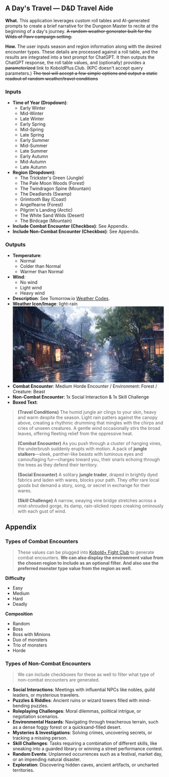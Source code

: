 ## A Day's Travel — D&D Travel Aide
**What.** This application leverages custom roll tables and AI-generated prompts to create a brief narrative for the Dungeon Master to recite at the beginning of a day's journey. ~~A random weather generator built for the Wilds of Pavv campaign setting.~~

**How.** The user inputs season and region information along with the desired encounter types. These details are processed against a roll table, and the results are integrated into a text prompt for ChatGPT. It then outputs the ChatGPT response, the roll table values, and (optionally) provides a ~~parameterized~~ link to KoboldPlus.Club. (KPC doesn't accept query parameters.) ~~The tool will accept a few simple options and output a static readout of random weather/travel conditions~~

### Inputs
- **Time of Year (Dropdown)**: 
    - Early Winter
    - Mid-Winter
    - Late Winter
    - Early Spring
    - Mid-Spring
    - Late Spring
    - Early Summer
    - Mid-Summer
    - Late Summer
    - Early Autumn
    - Mid-Autumn
    - Late Autumn
- **Region (Dropdown)**:
    - The Trickster's Green (Jungle)
    - The Pale Moon Woods (Forest)
    - The Twindragon Spine (Mountain)
    - The Deadlands (Swamp)
    - Grimtooth Bay (Coast)
    - Angelfearne (Forest)
    - Pilgrim's Landing (Arctic)
    - The White Sand Wilds (Desert)
    - The Birdcage (Mountain)
- **Include Combat Encounter (Checkbox)**: See Appendix.
- **Include Non-Combat Encounter (Checkbox)**: See Appendix.

### Outputs
- **Temperature**:
    - Normal
    - Colder than Normal
    - Warmer than Normal
- **Wind**:
    - No wind
    - Light wind
    - Heavy wind
- **Description**: See Tomorrow.io [Weather Codes](https://github.com/DaJoker29/manteca-weather/blob/main/public/api.js).
- **Weather Icon/Image**: light-rain![light-rain](adt-light-rain.png)
- **Combat Encounter**: Medium Horde Encounter / Environment: Forest / Creature: Beast
- **Non-Combat Encounter**: 1x Social Interaction & 1x Skill Challenge
- **Boxed Text**: 
> **(Travel Conditions)** The humid jungle air clings to your skin, heavy and warm despite the season. Light rain patters against the canopy above, creating a rhythmic drumming that mingles with the chirps and cries of unseen creatures. A gentle wind occasionally stirs the broad leaves, offering fleeting relief from the oppressive heat.
>
> **(Combat Encounter)** As you push through a cluster of hanging vines, the underbrush suddenly erupts with motion. A pack of **jungle stalkers**—sleek, panther-like beasts with luminous eyes and camouflaging fur—charges toward you, their snarls echoing through the trees as they defend their territory.
>
> **(Social Encounter)** A solitary **jungle trader**, draped in brightly dyed fabrics and laden with wares, blocks your path. They offer rare local goods but demand a story, song, or secret in exchange for their wares.
> 
> **(Skill Challenge)** A narrow, swaying vine bridge stretches across a mist-shrouded gorge, its damp, rain-slicked ropes creaking ominously with each gust of wind.

## Appendix
### Types of Combat Encounters
> These values can be plugged into [Kobold+ Fight Club](https://koboldplus.club/) to generate combat encounters. **We can also display the environment value from the chosen region to include as an optional filter. And also use the preferred monster type value from the region as well.**

**Difficulty**
- Easy
- Medium
- Hard
- Deadly

**Composition**
- Random
- Boss
- Boss with Minions
- Duo of monsters
- Trio of monsters
- Horde

### Types of Non-Combat Encounters
> We can include checkboxes for these as well to filter what type of non-combat encounters are generated.

- **Social Interactions**: Meetings with influential NPCs like nobles, guild leaders, or mysterious travelers.
- **Puzzles & Riddles**: Ancient ruins or wizard towers filled with mind-bending puzzles.
- **Roleplaying Challenges**: Moral dilemmas, political intrigue, or negotiation scenarios.
- **Environmental Hazards**: Navigating through treacherous terrain, such as a dense foggy forest or a quicksand-filled desert.
- **Mysteries & Investigations**: Solving crimes, uncovering secrets, or tracking a missing person.
- **Skill Challenges**: Tasks requiring a combination of different skills, like sneaking into a guarded library or winning a street performance contest.
- **Random Events**: Unplanned occurrences such as a festival, market day, or an impending natural disaster.
- **Exploration**: Discovering hidden caves, ancient artifacts, or uncharted territories.
